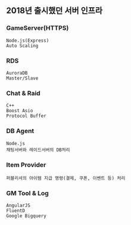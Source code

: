 
## 2018년 출시했던 서버 인프라

### GameServer(HTTPS)
```
Node.js(Express)
Auto Scaling
```

### RDS
```
AuroraDB
Master/Slave
```

### Chat & Raid
```
C++
Boost Asio
Protocol Buffer
```

### DB Agent
```
Node.js
채팅서버와 레이드서버의 DB처리
```

### Item Provider
```
퍼블리셔의 아이템 지급 명령(결제, 쿠폰, 이벤트 등) 처리
```

### GM Tool & Log
```
AngularJS
FluentD
Google Bigquery
```

